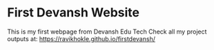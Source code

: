 # First Devansh Website
This is my first webpage from Devansh Edu Tech
Check all my project outputs at:
https://ravikhokle.github.io/firstdevansh/
